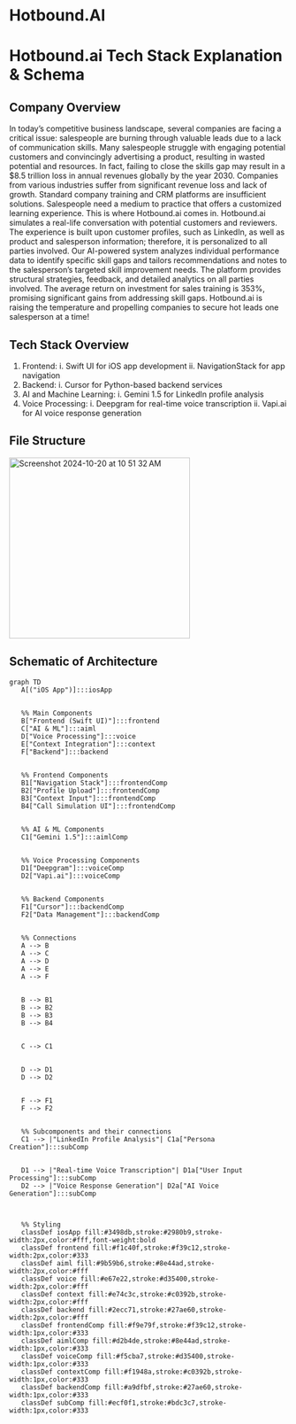# Hotbound.AI

# Hotbound.ai Tech Stack Explanation & Schema


## Company Overview
In today’s competitive business landscape, several companies are facing a critical issue: salespeople are burning through valuable leads due to a lack of communication skills. Many salespeople struggle with engaging potential customers and convincingly advertising a product, resulting in wasted potential and resources. In fact, failing to close the skills gap may result in a $8.5 trillion loss in annual revenues globally by the year 2030. Companies from various industries suffer from significant revenue loss and lack of growth. 
Standard company training and CRM platforms are insufficient solutions. Salespeople need a medium to practice that offers a customized learning experience. This is where Hotbound.ai comes in. Hotbound.ai simulates a real-life conversation with potential customers and reviewers. The experience is built upon customer profiles, such as LinkedIn, as well as product and salesperson information; therefore, it is personalized to all parties involved. 
Our AI-powered system analyzes individual performance data to identify specific skill gaps and tailors recommendations and notes to the salesperson’s targeted skill improvement needs. The platform provides structural strategies, feedback, and detailed analytics on all parties involved. The average return on investment for sales training is 353%, promising significant gains from addressing skill gaps. Hotbound.ai is raising the temperature and propelling companies to secure hot leads one salesperson at a time!


## Tech Stack Overview
1. Frontend:
    i. Swift UI for iOS app development
    ii. NavigationStack for app navigation
2. Backend:
    i. Cursor for Python-based backend services
3. AI and Machine Learning:
    i. Gemini 1.5 for LinkedIn profile analysis
4. Voice Processing:
    i. Deepgram for real-time voice transcription
    ii. Vapi.ai for AI voice response generation


## File Structure
<img width="327" alt="Screenshot 2024-10-20 at 10 51 32 AM" src="https://github.com/user-attachments/assets/9b5d0bd7-06a8-44f4-be74-c678fd48ad16">


## Schematic of Architecture
```mermaid
graph TD
   A[("iOS App")]:::iosApp


   %% Main Components
   B["Frontend (Swift UI)"]:::frontend
   C["AI & ML"]:::aiml
   D["Voice Processing"]:::voice
   E["Context Integration"]:::context
   F["Backend"]:::backend


   %% Frontend Components
   B1["Navigation Stack"]:::frontendComp
   B2["Profile Upload"]:::frontendComp
   B3["Context Input"]:::frontendComp
   B4["Call Simulation UI"]:::frontendComp


   %% AI & ML Components
   C1["Gemini 1.5"]:::aimlComp


   %% Voice Processing Components
   D1["Deepgram"]:::voiceComp
   D2["Vapi.ai"]:::voiceComp


   %% Backend Components
   F1["Cursor"]:::backendComp
   F2["Data Management"]:::backendComp


   %% Connections
   A --> B
   A --> C
   A --> D
   A --> E
   A --> F


   B --> B1
   B --> B2
   B --> B3
   B --> B4


   C --> C1


   D --> D1
   D --> D2


   F --> F1
   F --> F2


   %% Subcomponents and their connections
   C1 --> |"LinkedIn Profile Analysis"| C1a["Persona Creation"]:::subComp


   D1 --> |"Real-time Voice Transcription"| D1a["User Input Processing"]:::subComp
   D2 --> |"Voice Response Generation"| D2a["AI Voice Generation"]:::subComp



   %% Styling
   classDef iosApp fill:#3498db,stroke:#2980b9,stroke-width:2px,color:#fff,font-weight:bold
   classDef frontend fill:#f1c40f,stroke:#f39c12,stroke-width:2px,color:#333
   classDef aiml fill:#9b59b6,stroke:#8e44ad,stroke-width:2px,color:#fff
   classDef voice fill:#e67e22,stroke:#d35400,stroke-width:2px,color:#fff
   classDef context fill:#e74c3c,stroke:#c0392b,stroke-width:2px,color:#fff
   classDef backend fill:#2ecc71,stroke:#27ae60,stroke-width:2px,color:#fff
   classDef frontendComp fill:#f9e79f,stroke:#f39c12,stroke-width:1px,color:#333
   classDef aimlComp fill:#d2b4de,stroke:#8e44ad,stroke-width:1px,color:#333
   classDef voiceComp fill:#f5cba7,stroke:#d35400,stroke-width:1px,color:#333
   classDef contextComp fill:#f1948a,stroke:#c0392b,stroke-width:1px,color:#333
   classDef backendComp fill:#a9dfbf,stroke:#27ae60,stroke-width:1px,color:#333
   classDef subComp fill:#ecf0f1,stroke:#bdc3c7,stroke-width:1px,color:#333






